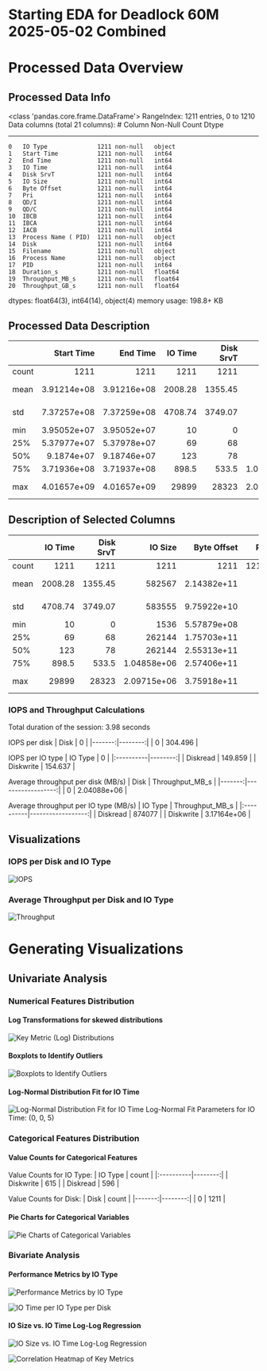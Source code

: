 # Starting EDA for Deadlock 60M 2025-05-02 Combined

# Processed Data Overview

## Processed Data Info
<class 'pandas.core.frame.DataFrame'>
   RangeIndex: 1211 entries, 0 to 1210
   Data columns (total 21 columns):
    #   Column               Non-Null Count  Dtype  
   ---  ------               --------------  -----  
    0   IO Type              1211 non-null   object 
    1   Start Time           1211 non-null   int64  
    2   End Time             1211 non-null   int64  
    3   IO Time              1211 non-null   int64  
    4   Disk SrvT            1211 non-null   int64  
    5   IO Size              1211 non-null   int64  
    6   Byte Offset          1211 non-null   int64  
    7   Pri                  1211 non-null   int64  
    8   QD/I                 1211 non-null   int64  
    9   QD/C                 1211 non-null   int64  
    10  IBCB                 1211 non-null   int64  
    11  IBCA                 1211 non-null   int64  
    12  IACB                 1211 non-null   int64  
    13  Process Name ( PID)  1211 non-null   object 
    14  Disk                 1211 non-null   int64  
    15  Filename             1211 non-null   object 
    16  Process Name         1211 non-null   object 
    17  PID                  1211 non-null   int64  
    18  Duration_s           1211 non-null   float64
    19  Throughput_MB_s      1211 non-null   float64
    20  Throughput_GB_s      1211 non-null   float64
   dtypes: float64(3), int64(14), object(4)
   memory usage: 198.8+ KB
   

## Processed Data Description
|       |     Start Time |       End Time |   IO Time |   Disk SrvT |          IO Size |    Byte Offset |   Pri |        QD/I |        QD/C |        IBCB |        IBCA |        IACB |   Disk |      PID |     Duration_s |   Throughput_MB_s |   Throughput_GB_s |
|:------|---------------:|---------------:|----------:|------------:|-----------------:|---------------:|------:|------------:|------------:|------------:|------------:|------------:|-------:|---------:|---------------:|------------------:|------------------:|
| count | 1211           | 1211           |   1211    |     1211    |   1211           | 1211           |  1211 | 1211        | 1211        | 1211        | 1211        | 1211        |   1211 |  1211    | 1211           |    1211           |       1211        |
| mean  |    3.91214e+08 |    3.91216e+08 |   2008.28 |     1355.45 | 582567           |    2.14382e+11 |     3 |    0.391412 |    0.388935 |    0.212221 |    0.179191 |    0.109827 |      0 | 30364.7  |    2.00828e-06 |       2.04088e+06 |       1993.05     |
| std   |    7.37257e+08 |    7.37259e+08 |   4708.74 |     3749.07 | 583555           |    9.75922e+10 |     0 |    0.854966 |    0.834094 |    0.669562 |    0.501333 |    0.406957 |      0 |  8714.83 |    4.70874e-06 |       1.48961e+06 |       1454.7      |
| min   |    3.95052e+07 |    3.95052e+07 |     10    |        0    |   1536           |    5.57879e+08 |     3 |    0        |    0        |    0        |   -1        |    0        |      0 |     4    |    1e-08       |     197.047       |          0.192428 |
| 25%   |    5.37977e+07 |    5.37978e+07 |     69    |       68    | 262144           |    1.75703e+11 |     3 |    0        |    0        |    0        |    0        |    0        |      0 | 33012    |    6.9e-08     |  348192           |        340.031    |
| 50%   |    9.1874e+07  |    9.18746e+07 |    123    |       78    | 262144           |    2.55313e+11 |     3 |    0        |    0        |    0        |    0        |    0        |      0 | 33012    |    1.23e-07    |       2.079e+06   |       2030.28     |
| 75%   |    3.71936e+08 |    3.71937e+08 |    898.5  |      533.5  |      1.04858e+06 |    2.57406e+11 |     3 |    1        |    1        |    0        |    0        |    0        |      0 | 33012    |    8.985e-07   |       3.57143e+06 |       3487.72     |
| max   |    4.01657e+09 |    4.01657e+09 |  29899    |    28323    |      2.09715e+06 |    3.75918e+11 |     3 |    7        |    7        |    7        |    5        |    4        |      0 | 33012    |    2.9899e-05  |       5e+06       |       4882.81     |

## Description of Selected Columns
|       |   IO Time |   Disk SrvT |          IO Size |    Byte Offset |   Pri |        QD/I |        QD/C |        IBCB |        IBCA |        IACB |     Duration_s |   Throughput_MB_s |   Throughput_GB_s |
|:------|----------:|------------:|-----------------:|---------------:|------:|------------:|------------:|------------:|------------:|------------:|---------------:|------------------:|------------------:|
| count |   1211    |     1211    |   1211           | 1211           |  1211 | 1211        | 1211        | 1211        | 1211        | 1211        | 1211           |    1211           |       1211        |
| mean  |   2008.28 |     1355.45 | 582567           |    2.14382e+11 |     3 |    0.391412 |    0.388935 |    0.212221 |    0.179191 |    0.109827 |    2.00828e-06 |       2.04088e+06 |       1993.05     |
| std   |   4708.74 |     3749.07 | 583555           |    9.75922e+10 |     0 |    0.854966 |    0.834094 |    0.669562 |    0.501333 |    0.406957 |    4.70874e-06 |       1.48961e+06 |       1454.7      |
| min   |     10    |        0    |   1536           |    5.57879e+08 |     3 |    0        |    0        |    0        |   -1        |    0        |    1e-08       |     197.047       |          0.192428 |
| 25%   |     69    |       68    | 262144           |    1.75703e+11 |     3 |    0        |    0        |    0        |    0        |    0        |    6.9e-08     |  348192           |        340.031    |
| 50%   |    123    |       78    | 262144           |    2.55313e+11 |     3 |    0        |    0        |    0        |    0        |    0        |    1.23e-07    |       2.079e+06   |       2030.28     |
| 75%   |    898.5  |      533.5  |      1.04858e+06 |    2.57406e+11 |     3 |    1        |    1        |    0        |    0        |    0        |    8.985e-07   |       3.57143e+06 |       3487.72     |
| max   |  29899    |    28323    |      2.09715e+06 |    3.75918e+11 |     3 |    7        |    7        |    7        |    5        |    4        |    2.9899e-05  |       5e+06       |       4882.81     |

### IOPS and Throughput Calculations

Total duration of the session: 3.98 seconds

IOPS per disk
|   Disk |       0 |
|-------:|--------:|
|      0 | 304.496 |

IOPS per IO type
| IO Type   |       0 |
|:----------|--------:|
| Diskread  | 149.859 |
| Diskwrite | 154.637 |

Average throughput per disk (MB/s)
|   Disk |   Throughput_MB_s |
|-------:|------------------:|
|      0 |       2.04088e+06 |

Average throughput per IO type (MB/s)
| IO Type   |   Throughput_MB_s |
|:----------|------------------:|
| Diskread  |  874077           |
| Diskwrite |       3.17164e+06 |

## Visualizations

### IOPS per Disk and IO Type
![IOPS](images\iops_by_disk_and_type.png)

### Average Throughput per Disk and IO Type
![Throughput](images\Throughput_by_disk_and_type.png)

# Generating Visualizations

## Univariate Analysis

### Numerical Features Distribution

#### Log Transformations for skewed distributions
![Key Metric (Log) Distributions](images\key_metric_distributions.png)

#### Boxplots to Identify Outliers
![Boxplots to Identify Outliers](images\Boxplots_outliers.png)

#### Log-Normal Distribution Fit for IO Time
![Log-Normal Distribution Fit for IO Time](images\lognormal_io_time.png)
Log-Normal Fit Parameters for IO Time: (0, 0, 5)

### Categorical Features Distribution

#### Value Counts for Categorical Features

Value Counts for IO Type:
| IO Type   |   count |
|:----------|--------:|
| Diskwrite |     615 |
| Diskread  |     596 |

Value Counts for Disk:
|   Disk |   count |
|-------:|--------:|
|      0 |    1211 |

#### Pie Charts for Categorical Variables
![Pie Charts of Categorical Variables](images\categorical_pie_charts.png)

### Bivariate Analysis

#### Performance Metrics by IO Type
![Performance Metrics by IO Type](images\performance_metrics_by_io_type.png)

![IO Time per IO Type per Disk](images\io_time_per_io_type_per_disk.png)

#### IO Size vs. IO Time Log-Log Regression
![IO Size vs. IO Time Log-Log Regression](images\io_size_vs_duration_loglog.png)

![Correlation Heatmap of Key Metrics](images\correlation_heatmap.png)

